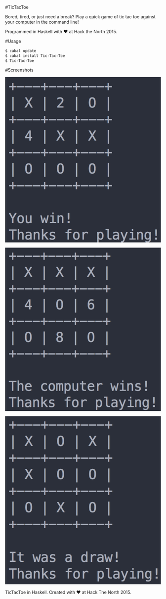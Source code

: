 #TicTacToe

Bored, tired, or just need a break? Play a quick game of tic tac toe against your computer in the command line!

Programmed in Haskell with :heart: at Hack the North 2015.

#Usage

	$ cabal update
	$ cabal install Tic-Tac-Toe
	$ Tic-Tac-Toe

#Screenshots

![Player wins](screen_shots/player.png)

![Computer wins](screen_shots/computer.png)

![Draw](screen_shots/draw.png)

TicTacToe in Haskell. Created with :heart: at Hack The North 2015. 